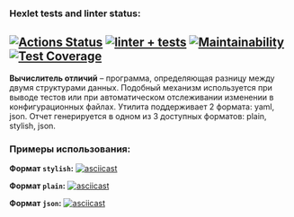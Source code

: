### Hexlet tests and linter status:
[![Actions Status](https://github.com/artem-mar/frontend-project-lvl2/workflows/hexlet-check/badge.svg)](https://github.com/artem-mar/frontend-project-lvl2/actions)
[![linter + tests](https://github.com/artem-mar/frontend-project-lvl2/actions/workflows/nodejs.yml/badge.svg)](https://github.com/artem-mar/frontend-project-lvl2/actions/workflows/nodejs.yml)
[![Maintainability](https://api.codeclimate.com/v1/badges/87cfca021c78ba9b2314/maintainability)](https://codeclimate.com/github/artem-mar/frontend-project-lvl2/maintainability)
[![Test Coverage](https://api.codeclimate.com/v1/badges/87cfca021c78ba9b2314/test_coverage)](https://codeclimate.com/github/artem-mar/frontend-project-lvl2/test_coverage)
---
**Вычислитель отличий** – программа, определяющая разницу между двумя структурами данных. Подобный механизм используется при выводе тестов или при автоматическом отслеживании изменении в конфигурационных файлах. Утилита поддерживает 2 формата: yaml, json. Отчет генерируется в одном из 3 доступных форматов: plain, stylish, json.

### Примеры использования:
**Формат `stylish`:**
[![asciicast](https://asciinema.org/a/QcmCP3Ywi5knUDIaUJ5Eysd7G.svg)](https://asciinema.org/a/QcmCP3Ywi5knUDIaUJ5Eysd7G)  

**Формат `plain`:**
[![asciicast](https://asciinema.org/a/wEHHF4z6ERXHChG2mMCpz4VB4.svg)](https://asciinema.org/a/wEHHF4z6ERXHChG2mMCpz4VB4)  

**Формат `json`:**
[![asciicast](https://asciinema.org/a/Q9LGqwSiRDeMmA7jnZRmIPpxc.svg)](https://asciinema.org/a/Q9LGqwSiRDeMmA7jnZRmIPpxc)  